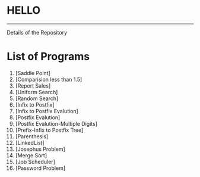 # HELLO
---
Details of the Repository

# List of Programs
   1. [Saddle Point]
   2. [Comparision less than 1.5]
   3. [Report Sales]
   4. [Uniform Search]
   5. [Random Search]
   6. [Infix to Postfix]
   7. [Infix to Postfix Evalution]
   8. [Postfix Evalution]
   9. [Postfix Evalution-Multiple Digits]
  10. [Prefix-Infix to Postfix Tree]
  11. [Parenthesis]
  12. [LinkedList]
  13. [Josephus Problem]
  14. [Merge Sort]
  15. [Job Scheduler]
  16. [Password Problem]
